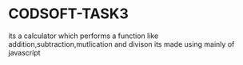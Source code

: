 # CODSOFT-TASK3
its a calculator which performs a function like addition,subtraction,mutlication and divison its made using mainly of javascript 

